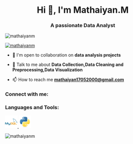 <h1 align="center">Hi 👋, I'm Mathaiyan.M</h1>
<h3 align="center">A passionate Data Analyst</h3>

<p align="left"> <img src="https://komarev.com/ghpvc/?username=mathaiyanm&label=Profile%20views&color=0e75b6&style=flat" alt="mathaiyanm" /> </p>

<p align="left"> <a href="https://github.com/ryo-ma/github-profile-trophy"><img src="https://github-profile-trophy.vercel.app/?username=mathaiyanm" alt="mathaiyanm" /></a> </p>

- 👯 I'm open to collaboration on **data analysis projects**

- 💬 Talk to me about **Data Collection,Data Cleaning and Preprocessing,Data Visualization**

- 📫 How to reach me **mathaiyan17052000@gmail.com**

<h3 align="left">Connect with me:</h3>
<p align="left">
</p>

<h3 align="left">Languages and Tools:</h3>
<p align="left"> <a href="https://www.mysql.com/" target="_blank" rel="noreferrer"> <img src="https://raw.githubusercontent.com/devicons/devicon/master/icons/mysql/mysql-original-wordmark.svg" alt="mysql" width="40" height="40"/> </a> <a href="https://www.python.org" target="_blank" rel="noreferrer"> <img src="https://raw.githubusercontent.com/devicons/devicon/master/icons/python/python-original.svg" alt="python" width="40" height="40"/> </a> </p>

<p><img align="center" src="https://github-readme-streak-stats.herokuapp.com/?user=mathaiyanm&" alt="mathaiyanm" /></p>

